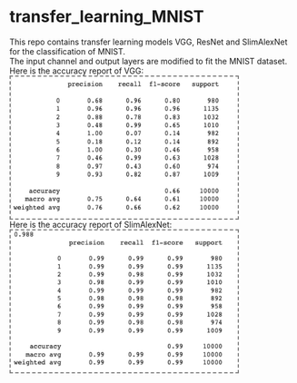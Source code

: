 # transfer_learning_MNIST
This repo contains transfer learning models VGG, ResNet and SlimAlexNet for the classification of MNIST. <br>
The input channel and output layers are modified to fit the MNIST dataset.<br>
Here is the accuracy report of VGG:<br>
<img align='center' style="border-color:gray;border-width:2px;border-style:dashed"  src="VGG_accuracy_report.png" width = "400px" height="250px" ></img>
<br>
Here is the accuracy report of SlimAlexNet:<br>
<img align='center' style="border-color:gray;border-width:2px;border-style:dashed"  src="slim_net_accuracy_report.png" width = "400px" height="250px" ></img>



